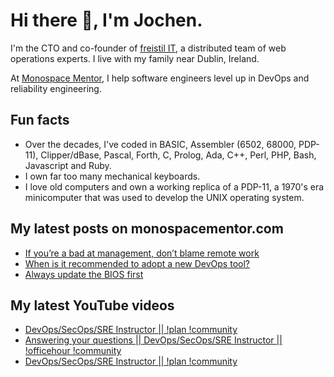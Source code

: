 # Hi there 👋, I'm Jochen.

I'm the CTO and co-founder of [freistil IT](https://www.freistil.it), a distributed team of web operations experts. I live with my family near Dublin, Ireland.

At [Monospace Mentor](https://monospacementor.com), I help software engineers level up in DevOps and reliability engineering.

## Fun facts

- Over the decades, I've coded in BASIC, Assembler (6502, 68000, PDP-11), Clipper/dBase, Pascal, Forth, C, Prolog, Ada, C++, Perl, PHP, Bash, Javascript and Ruby.
- I own far too many mechanical keyboards.
- I love old computers and own a working replica of a PDP-11, a 1970's era minicomputer that was used to develop the UNIX operating system.

## My latest posts on monospacementor.com

<!-- MONOSPACE:START -->
- [If you’re a bad at management, don’t blame remote work](https://monospacementor.com/2025/02/remote-work-needs-good-managers/)
- [When is it recommended to adopt a new DevOps tool?](https://monospacementor.com/2025/02/when-adopt-new-devops-tool/)
- [Always update the BIOS first](https://monospacementor.com/2025/02/always-update-bios-first/)
<!-- MONOSPACE:END -->

## My latest YouTube videos

<!-- YOUTUBE:START -->
- [DevOps/SecOps/SRE Instructor || !plan !community](https://www.youtube.com/watch?v=MgNqHRMMUUU)
- [Answering your questions || DevOps/SecOps/SRE Instructor || !officehour !community](https://www.youtube.com/watch?v=vm4xK6phi98)
- [DevOps/SecOps/SRE Instructor || !plan !community](https://www.youtube.com/watch?v=ynStN0nnJ4w)
<!-- YOUTUBE:END -->
